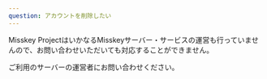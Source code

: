 ```yaml
---
question: アカウントを削除したい
---
```


Misskey ProjectはいかなるMisskeyサーバー・サービスの運営も行っていませんので、お問い合わせいただいても対応することができません。

ご利用のサーバーの運営者にお問い合わせください。
